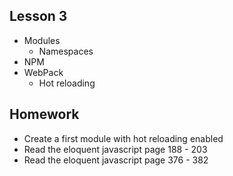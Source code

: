 ## Lesson 3
- Modules
  - Namespaces
- NPM
- WebPack
  - Hot reloading

## Homework
- Create a first module with hot reloading enabled
- Read the eloquent javascript page 188 - 203
- Read the eloquent javascript page 376 - 382